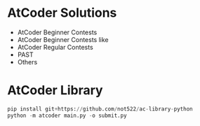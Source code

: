 # AtCoder Solutions
* AtCoder Beginner Contests
* AtCoder Beginner Contests like
* AtCoder Regular Contests
* PAST
* Others

# AtCoder Library

```python
pip install git+https://github.com/not522/ac-library-python
python -m atcoder main.py -o submit.py
```
